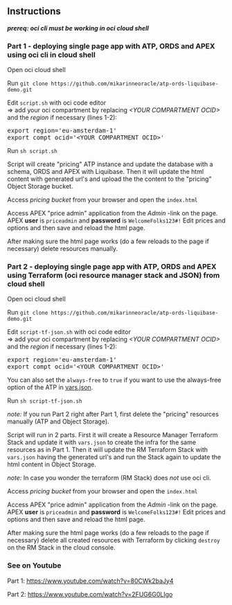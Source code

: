 ## Instructions

<i><b>prereq: oci cli must be working in oci cloud shell</b></i>

### Part 1 - deploying single page app with ATP, ORDS and APEX using oci cli in cloud shell
<p>
Open oci cloud shell

<p>
Run <code>git clone https://github.com/mikarinneoracle/atp-ords-liquibase-demo.git</code>

<p>
Edit <code>script.sh</code> with oci code editor<br>
    => add your oci compartment by replacing <i>&lt;YOUR COMPARTMENT OCID&gt;</i> and the <i>region</i> if necessary (lines 1-2):

<p>
<pre>
export region='eu-amsterdam-1'
export compt_ocid='&lt;YOUR COMPARTMENT OCID&gt;'
</pre>

<p>
Run <code>sh script.sh</code>

<p>
Script will create "pricing" ATP instance and update the database with a schema, ORDS and APEX with Liquibase.
Then it will update the html content with generated url's and upload the the content to the "pricing" Object Storage bucket.
    
<p>
Access <i>pricing bucket</i> from your browser and open the <code>index.html</code>

<p>
Access APEX "price admin" application from the <i>Admin</i> -link on the page.
APEX <b>user</b> is <code>priceadmin</code> and <b>password</b> is <code>WelcomeFolks123#!</code>
Edit prices and options and then save and reload the html page.

<p>
After making sure the html page works (do a few reloads to the page if necessary) delete resources manually.

### Part 2 - deploying single page app with ATP, ORDS and APEX using Terraform (oci resource manager stack and JSON) from cloud shell
<p>
Open oci cloud shell

<p>
Run <code>git clone https://github.com/mikarinneoracle/atp-ords-liquibase-demo.git</code>

<p>
Edit <code>script-tf-json.sh</code> with oci code editor<br>
    => add your oci compartment by replacing <i>&lt;YOUR COMPARTMENT OCID&gt;</i> and the <i>region</i> if necessary (lines 1-2):

<p>
<pre>
export region='eu-amsterdam-1'
export compt_ocid='&lt;YOUR COMPARTMENT OCID&gt;'
</pre>

<p>
You can also set the <code>always-free</code> to <code>true</code> if you want to use the always-free option of the ATP in
<a href="https://github.com/mikarinneoracle/atp-ords-liquibase-demo/blob/main/vars.json#L4">vars.json</a>.
    
<p>
Run <code>sh script-tf-json.sh</code>

<p>
<i>note:</i> If you run Part 2 right after Part 1, first delete the "pricing" resources manually (ATP and Object Storage).

<p>
Script will run in 2 parts.
First it will create a Resource Manager Terraform Stack and update it with <code>vars.json</code> to create the infra for the same resources as in Part 1.
Then it will update the RM Terraform Stack with <code>vars.json</code> having the generated url's and run the Stack again to update the  html content in Object Storage.

<p>
<i>note:</i> In case you wonder the terraform (RM Stack) does <i>not</i> use oci cli.

<p>
Access <i>pricing bucket</i> from your browser and open the <code>index.html</code>

<p>
Access APEX "price admin" application from the <i>Admin</i> -link on the page.
APEX <b>user</b> is <code>priceadmin</code> and <b>password</b> is <code>WelcomeFolks123#!</code>
Edit prices and options and then save and reload the html page.

<p>
After making sure the html page works (do a few reloads to the page if necessary) delete all created resources with Terraform by clicking <code>destroy</code> on the RM Stack in the cloud console.

### See on Youtube

Part 1: <a href="https://www.youtube.com/watch?v=80CWk2baJy4">https://www.youtube.com/watch?v=80CWk2baJy4</a>

Part 2: <a href="https://www.youtube.com/watch?v=2FUG6G0LIgo">https://www.youtube.com/watch?v=2FUG6G0LIgo</a>
